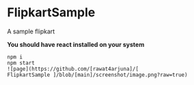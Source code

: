 # FlipkartSample

A sample flipkart

**You should have react installed on your system**

```
npm i
npm start
![page](https://github.com/[rawat4arjuna]/[
FlipkartSample ]/blob/[main]/screenshot/image.png?raw=true)
```
